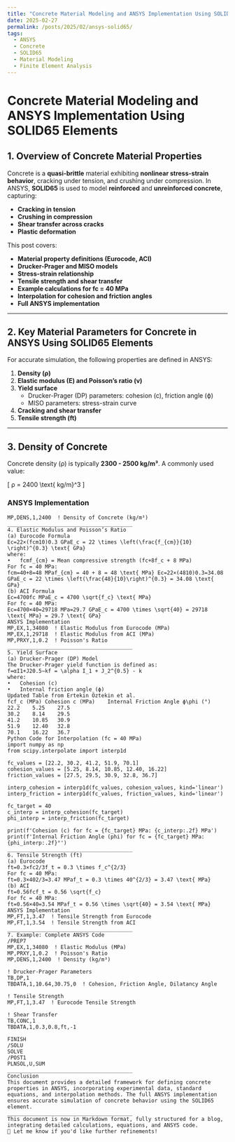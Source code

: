 ```yaml
---
title: "Concrete Material Modeling and ANSYS Implementation Using SOLID65 Elements"
date: 2025-02-27
permalink: /posts/2025/02/ansys-solid65/
tags:
  - ANSYS
  - Concrete
  - SOLID65
  - Material Modeling
  - Finite Element Analysis
---
```


# **Concrete Material Modeling and ANSYS Implementation Using SOLID65 Elements**

## **1. Overview of Concrete Material Properties**
Concrete is a **quasi-brittle** material exhibiting **nonlinear stress-strain behavior**, cracking under tension, and crushing under compression. In ANSYS, **SOLID65** is used to model **reinforced** and **unreinforced concrete**, capturing:
- **Cracking in tension**
- **Crushing in compression**
- **Shear transfer across cracks**
- **Plastic deformation**

This post covers:
- **Material property definitions (Eurocode, ACI)**
- **Drucker-Prager and MISO models**
- **Stress-strain relationship**
- **Tensile strength and shear transfer**
- **Example calculations for fc = 40 MPa**
- **Interpolation for cohesion and friction angles**
- **Full ANSYS implementation**

---

## **2. Key Material Parameters for Concrete in ANSYS Using SOLID65 Elements**
For accurate simulation, the following properties are defined in ANSYS:

1. **Density (ρ)**
2. **Elastic modulus (E) and Poisson’s ratio (ν)**
3. **Yield surface**
   - Drucker-Prager (DP) parameters: cohesion (c), friction angle (ϕ)
   - MISO parameters: stress-strain curve
4. **Cracking and shear transfer**
5. **Tensile strength (ft)**

---

## **3. Density of Concrete**
Concrete density (ρ) is typically **2300 - 2500 kg/m³**. A commonly used value:

\[
ρ = 2400 \text{ kg/m}^3
\]

### **ANSYS Implementation**
```apdl
MP,DENS,1,2400  ! Density of Concrete (kg/m³)
________________________________________
4. Elastic Modulus and Poisson’s Ratio
(a) Eurocode Formula
Ec=22×(fcm10)0.3 GPaE_c = 22 \times \left(\frac{f_{cm}}{10} \right)^{0.3} \text{ GPa} 
where:
•	fcmf_{cm} = Mean compressive strength (fc+8f_c + 8 MPa)
For fc = 40 MPa:
fcm=40+8=48 MPaf_{cm} = 40 + 8 = 48 \text{ MPa} Ec=22×(4810)0.3=34.08 GPaE_c = 22 \times \left(\frac{48}{10}\right)^{0.3} = 34.08 \text{ GPa} 
(b) ACI Formula
Ec=4700fc MPaE_c = 4700 \sqrt{f_c} \text{ MPa} 
For fc = 40 MPa:
Ec=4700×40=29718 MPa=29.7 GPaE_c = 4700 \times \sqrt{40} = 29718 \text{ MPa} = 29.7 \text{ GPa} 
ANSYS Implementation
MP,EX,1,34080  ! Elastic Modulus from Eurocode (MPa)
MP,EX,1,29718  ! Elastic Modulus from ACI (MPa)
MP,PRXY,1,0.2  ! Poisson's Ratio
________________________________________
5. Yield Surface
(a) Drucker-Prager (DP) Model
The Drucker-Prager yield function is defined as:
f=αI1+J20.5−kf = \alpha I_1 + J_2^{0.5} - k 
where:
•	Cohesion (c)
•	Internal friction angle (ϕ)
Updated Table from Ertekin Öztekin et al.
fcf_c (MPa)	Cohesion c (MPa)	Internal Friction Angle ϕ\phi (°)
22.2	5.25	27.5
30.2	8.14	29.5
41.2	10.85	30.9
51.9	12.40	32.8
70.1	16.22	36.7
Python Code for Interpolation (fc = 40 MPa)
import numpy as np
from scipy.interpolate import interp1d

fc_values = [22.2, 30.2, 41.2, 51.9, 70.1]
cohesion_values = [5.25, 8.14, 10.85, 12.40, 16.22]
friction_values = [27.5, 29.5, 30.9, 32.8, 36.7]

interp_cohesion = interp1d(fc_values, cohesion_values, kind='linear')
interp_friction = interp1d(fc_values, friction_values, kind='linear')

fc_target = 40
c_interp = interp_cohesion(fc_target)
phi_interp = interp_friction(fc_target)

print(f'Cohesion (c) for fc = {fc_target} MPa: {c_interp:.2f} MPa')
print(f'Internal Friction Angle (phi) for fc = {fc_target} MPa: {phi_interp:.2f}°')
________________________________________
6. Tensile Strength (ft)
(a) Eurocode
ft=0.3×fc2/3f_t = 0.3 \times f_c^{2/3} 
For fc = 40 MPa:
ft=0.3×402/3=3.47 MPaf_t = 0.3 \times 40^{2/3} = 3.47 \text{ MPa} 
(b) ACI
ft=0.56fcf_t = 0.56 \sqrt{f_c} 
For fc = 40 MPa:
ft=0.56×40=3.54 MPaf_t = 0.56 \times \sqrt{40} = 3.54 \text{ MPa} 
ANSYS Implementation
MP,FT,1,3.47  ! Tensile Strength from Eurocode
MP,FT,1,3.54  ! Tensile Strength from ACI
________________________________________
7. Example: Complete ANSYS Code
/PREP7
MP,EX,1,34080  ! Elastic Modulus (MPa)
MP,PRXY,1,0.2  ! Poisson's Ratio
MP,DENS,1,2400  ! Density (kg/m³)

! Drucker-Prager Parameters
TB,DP,1
TBDATA,1,10.64,30.75,0  ! Cohesion, Friction Angle, Dilatancy Angle

! Tensile Strength
MP,FT,1,3.47  ! Eurocode Tensile Strength

! Shear Transfer
TB,CONC,1
TBDATA,1,0.3,0.8,ft,-1

FINISH
/SOLU
SOLVE
/POST1
PLNSOL,U,SUM
________________________________________
Conclusion
This document provides a detailed framework for defining concrete properties in ANSYS, incorporating experimental data, standard equations, and interpolation methods. The full ANSYS implementation ensures accurate simulation of concrete behavior using the SOLID65 element.
________________________________________
This document is now in Markdown format, fully structured for a blog, integrating detailed calculations, equations, and ANSYS code.
🚀 Let me know if you'd like further refinements!

